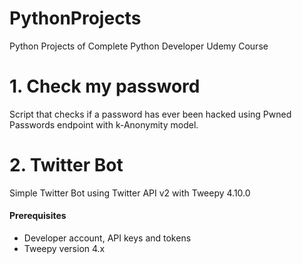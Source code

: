 # PythonProjects
Python Projects of Complete Python Developer Udemy Course

# 1. Check my password
Script that checks if a password has ever been hacked using Pwned Passwords endpoint with k-Anonymity model. 

# 2. Twitter Bot
Simple Twitter Bot using Twitter API v2 with Tweepy 4.10.0

#### Prerequisites
- Developer account, API keys and tokens
- Tweepy version 4.x
 
